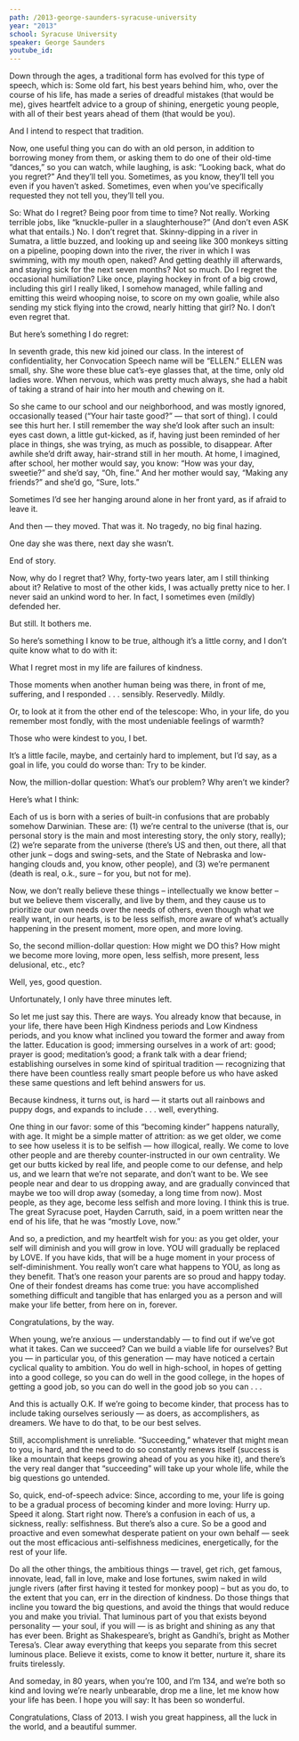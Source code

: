 ```yaml
---
path: /2013-george-saunders-syracuse-university
year: "2013"
school: Syracuse University
speaker: George Saunders
youtube_id: 
---
```


Down through the ages, a traditional form has evolved for this type of speech, which is: Some old fart, his best years behind him, who, over the course of his life, has made a series of dreadful mistakes (that would be me), gives heartfelt advice to a group of shining, energetic young people, with all of their best years ahead of them (that would be you).

And I intend to respect that tradition.

Now, one useful thing you can do with an old person, in addition to borrowing money from them, or asking them to do one of their old-time “dances,” so you can watch, while laughing, is ask: “Looking back, what do you regret?” And they’ll tell you. Sometimes, as you know, they’ll tell you even if you haven’t asked. Sometimes, even when you’ve specifically requested they not tell you, they’ll tell you.

So: What do I regret? Being poor from time to time? Not really. Working terrible jobs, like “knuckle-puller in a slaughterhouse?” (And don’t even ASK what that entails.) No. I don’t regret that. Skinny-dipping in a river in Sumatra, a little buzzed, and looking up and seeing like 300 monkeys sitting on a pipeline, pooping down into the river, the river in which I was swimming, with my mouth open, naked? And getting deathly ill afterwards, and staying sick for the next seven months? Not so much. Do I regret the occasional humiliation? Like once, playing hockey in front of a big crowd, including this girl I really liked, I somehow managed, while falling and emitting this weird whooping noise, to score on my own goalie, while also sending my stick flying into the crowd, nearly hitting that girl? No. I don’t even regret that.

But here’s something I do regret:

In seventh grade, this new kid joined our class. In the interest of confidentiality, her Convocation Speech name will be “ELLEN.” ELLEN was small, shy. She wore these blue cat’s-eye glasses that, at the time, only old ladies wore. When nervous, which was pretty much always, she had a habit of taking a strand of hair into her mouth and chewing on it.

So she came to our school and our neighborhood, and was mostly ignored, occasionally teased (“Your hair taste good?” — that sort of thing). I could see this hurt her. I still remember the way she’d look after such an insult: eyes cast down, a little gut-kicked, as if, having just been reminded of her place in things, she was trying, as much as possible, to disappear. After awhile she’d drift away, hair-strand still in her mouth. At home, I imagined, after school, her mother would say, you know: “How was your day, sweetie?” and she’d say, “Oh, fine.” And her mother would say, “Making any friends?” and she’d go, “Sure, lots.”

Sometimes I’d see her hanging around alone in her front yard, as if afraid to leave it.

And then — they moved. That was it. No tragedy, no big final hazing.

One day she was there, next day she wasn’t.

End of story.

Now, why do I regret that? Why, forty-two years later, am I still thinking about it? Relative to most of the other kids, I was actually pretty nice to her. I never said an unkind word to her. In fact, I sometimes even (mildly) defended her.

But still. It bothers me.

So here’s something I know to be true, although it’s a little corny, and I don’t quite know what to do with it:

What I regret most in my life are failures of kindness.

Those moments when another human being was there, in front of me, suffering, and I responded . . . sensibly. Reservedly. Mildly.

Or, to look at it from the other end of the telescope: Who, in your life, do you remember most fondly, with the most undeniable feelings of warmth?

Those who were kindest to you, I bet.

It’s a little facile, maybe, and certainly hard to implement, but I’d say, as a goal in life, you could do worse than: Try to be kinder.

Now, the million-dollar question: What’s our problem? Why aren’t we kinder?

Here’s what I think:

Each of us is born with a series of built-in confusions that are probably somehow Darwinian. These are: (1) we’re central to the universe (that is, our personal story is the main and most interesting story, the only story, really); (2) we’re separate from the universe (there’s US and then, out there, all that other junk – dogs and swing-sets, and the State of Nebraska and low-hanging clouds and, you know, other people), and (3) we’re permanent (death is real, o.k., sure – for you, but not for me).

Now, we don’t really believe these things – intellectually we know better – but we believe them viscerally, and live by them, and they cause us to prioritize our own needs over the needs of others, even though what we really want, in our hearts, is to be less selfish, more aware of what’s actually happening in the present moment, more open, and more loving.

So, the second million-dollar question: How might we DO this? How might we become more loving, more open, less selfish, more present, less delusional, etc., etc?

Well, yes, good question.

Unfortunately, I only have three minutes left.

So let me just say this. There are ways. You already know that because, in your life, there have been High Kindness periods and Low Kindness periods, and you know what inclined you toward the former and away from the latter. Education is good; immersing ourselves in a work of art: good; prayer is good; meditation’s good; a frank talk with a dear friend; establishing ourselves in some kind of spiritual tradition — recognizing that there have been countless really smart people before us who have asked these same questions and left behind answers for us.

Because kindness, it turns out, is hard — it starts out all rainbows and puppy dogs, and expands to include . . . well, everything.

One thing in our favor: some of this “becoming kinder” happens naturally, with age. It might be a simple matter of attrition: as we get older, we come to see how useless it is to be selfish — how illogical, really. We come to love other people and are thereby counter-instructed in our own centrality. We get our butts kicked by real life, and people come to our defense, and help us, and we learn that we’re not separate, and don’t want to be. We see people near and dear to us dropping away, and are gradually convinced that maybe we too will drop away (someday, a long time from now). Most people, as they age, become less selfish and more loving. I think this is true. The great Syracuse poet, Hayden Carruth, said, in a poem written near the end of his life, that he was “mostly Love, now.”

And so, a prediction, and my heartfelt wish for you: as you get older, your self will diminish and you will grow in love. YOU will gradually be replaced by LOVE. If you have kids, that will be a huge moment in your process of self-diminishment. You really won’t care what happens to YOU, as long as they benefit. That’s one reason your parents are so proud and happy today. One of their fondest dreams has come true: you have accomplished something difficult and tangible that has enlarged you as a person and will make your life better, from here on in, forever.

Congratulations, by the way.

When young, we’re anxious — understandably — to find out if we’ve got what it takes. Can we succeed? Can we build a viable life for ourselves? But you — in particular you, of this generation — may have noticed a certain cyclical quality to ambition. You do well in high-school, in hopes of getting into a good college, so you can do well in the good college, in the hopes of getting a good job, so you can do well in the good job so you can . . .

And this is actually O.K. If we’re going to become kinder, that process has to include taking ourselves seriously — as doers, as accomplishers, as dreamers. We have to do that, to be our best selves.

Still, accomplishment is unreliable. “Succeeding,” whatever that might mean to you, is hard, and the need to do so constantly renews itself (success is like a mountain that keeps growing ahead of you as you hike it), and there’s the very real danger that “succeeding” will take up your whole life, while the big questions go untended.

So, quick, end-of-speech advice: Since, according to me, your life is going to be a gradual process of becoming kinder and more loving: Hurry up. Speed it along. Start right now. There’s a confusion in each of us, a sickness, really: selfishness. But there’s also a cure. So be a good and proactive and even somewhat desperate patient on your own behalf — seek out the most efficacious anti-selfishness medicines, energetically, for the rest of your life.

Do all the other things, the ambitious things — travel, get rich, get famous, innovate, lead, fall in love, make and lose fortunes, swim naked in wild jungle rivers (after first having it tested for monkey poop) – but as you do, to the extent that you can, err in the direction of kindness. Do those things that incline you toward the big questions, and avoid the things that would reduce you and make you trivial. That luminous part of you that exists beyond personality — your soul, if you will — is as bright and shining as any that has ever been. Bright as Shakespeare’s, bright as Gandhi’s, bright as Mother Teresa’s. Clear away everything that keeps you separate from this secret luminous place. Believe it exists, come to know it better, nurture it, share its fruits tirelessly.

And someday, in 80 years, when you’re 100, and I’m 134, and we’re both so kind and loving we’re nearly unbearable, drop me a line, let me know how your life has been. I hope you will say: It has been so wonderful.

Congratulations, Class of 2013. I wish you great happiness, all the luck in the world, and a beautiful summer.